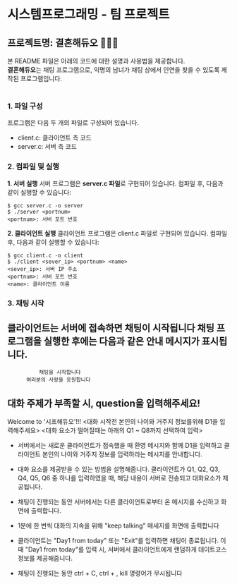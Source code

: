 # 시스템프로그래밍 - 팀 프로젝트
## 프로젝트명: 결혼해듀오 🤵💍👰

본 README 파일은 아래의 코드에 대한 설명과 사용법을 제공합니다. <br>
**결혼해듀오**는 채팅 프로그램으로, 익명의 남녀가 채팅 상에서 인연을 찾을 수 있도록 제작된 프로그램입니다.
<br><br>

### 1. 파일 구성 <br>
프로그램은 다음 두 개의 파일로 구성되어 있습니다.

* client.c: 클라이언트 측 코드
* server.c: 서버 측 코드

### 2. 컴파일 및 실행<br>
  **1. 서버 실행**
  서버 프로그램은 **server.c 파일**로 구현되어 있습니다.
  컴파일 후, 다음과 같이 실행할 수 있습니다:
  ```
  $ gcc server.c -o server
  $ ./server <portnum>
  <portnum>: 서버 포트 번호
  ```
  
  **2. 클라이언트 실행**
  클라이언트 프로그램은 client.c 파일로 구현되어 있습니다.
  컴파일 후, 다음과 같이 실행할 수 있습니다:
  ```
  $ gcc client.c -o client
  $ ./client <sever_ip> <portnum> <name>
  <sever_ip>: 서버 IP 주소
  <portnum>: 서버 포트 번호
  <name>: 클라이언트 이름
  ```

### 3. 채팅 시작
클라이언트는 서버에 접속하면 채팅이 시작됩니다
채팅 프로그램을 실행한 후에는 다음과 같은 안내 메시지가 표시됩니다.
---------------------------------------------------
              채팅을 시작합니다                       
          여러분의 사랑을 응원합니다                  
  대화 주제가 부족할 시, question을 입력해주세요!        
----------------------------------------------------
Welcome to '시프해듀오'!!!
<대화 시작전 본인의 나이와 거주지 정보를위해 D1을 입력해주세요>
<대화 요소가 떨어질때는 아래의 Q1 ~ Q8까지 선택하여 입력>

+ 서버에서는 새로운 클라이언트가 접속했을 때 환영 메시지와 함께 D1을 입력하고 클라이언트 본인의 나이와 거주지 정보를 입력하라는 메시지를 안내합니다.

+ 대화 요소를 제공받을 수 있는 방법을 설명해줍니다. 클라이언트가 Q1, Q2, Q3, Q4, Q5, Q6 중 하나를 입력하였을 때, 해당 내용이 서버로 전송되고 대화요소가 제공됩니다.

+ 채팅이 진행되는 동안 서버에서는 다른 클라이언트로부터 온 메시지를 수신하고 화면에 출력합니다.

+ 1분에 한 번씩 대화의 지속을 위해 "keep talking" 메세지를 화면에 출력합니다

+ 클라이언트는 "Day1 from today" 또는 "Exit"를 입력하면 채팅이 종료됩니다.
이때 "Day1 from today"를 입력 시, 서버에서 클라이언트에게 랜덤하게 데이트코스 정보를 제공해줍니다.

+ 채팅이 진행되는 동안 ctrl + C, ctrl + \, kill 명령어가 무시됩니다
